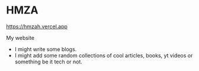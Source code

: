 # HMZA

https://hmzah.vercel.app

My website

- I might write some blogs.
- I might add some random collections of cool articles, books, yt videos or something be it tech or not.
